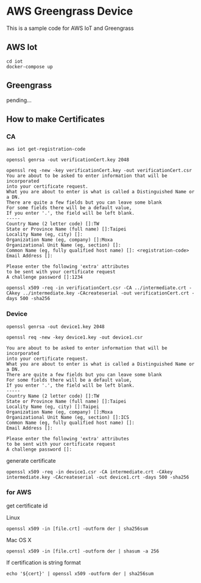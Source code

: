 # AWS Greengrass Device
This is a sample code for AWS IoT and Greengrass

## AWS Iot
```shell
cd iot
docker-compose up
```

## Greengrass
pending...

## How to make Certificates

### CA
```shell
aws iot get-registration-code
```

```shell
openssl genrsa -out verificationCert.key 2048
```

```
openssl req -new -key verificationCert.key -out verificationCert.csr
You are about to be asked to enter information that will be incorporated
into your certificate request.
What you are about to enter is what is called a Distinguished Name or a DN.
There are quite a few fields but you can leave some blank
For some fields there will be a default value,
If you enter '.', the field will be left blank.
-----
Country Name (2 letter code) []:TW
State or Province Name (full name) []:Taipei
Locality Name (eg, city) []:
Organization Name (eg, company) []:Moxa
Organizational Unit Name (eg, section) []:
Common Name (eg, fully qualified host name) []: <registration-code>    
Email Address []:

Please enter the following 'extra' attributes
to be sent with your certificate request
A challenge password []:1234
```

```shell
openssl x509 -req -in verificationCert.csr -CA ../intermediate.crt -CAkey ../intermediate.key -CAcreateserial -out verificationCert.crt -days 500 -sha256
```

### Device

```shell
openssl genrsa -out device1.key 2048
```
```shell
openssl req -new -key device1.key -out device1.csr
```

```
You are about to be asked to enter information that will be incorporated
into your certificate request.
What you are about to enter is what is called a Distinguished Name or a DN.
There are quite a few fields but you can leave some blank
For some fields there will be a default value,
If you enter '.', the field will be left blank.
-----
Country Name (2 letter code) []:TW
State or Province Name (full name) []:Taipei
Locality Name (eg, city) []:Taipei
Organization Name (eg, company) []:Moxa
Organizational Unit Name (eg, section) []:ICS
Common Name (eg, fully qualified host name) []:
Email Address []:

Please enter the following 'extra' attributes
to be sent with your certificate request
A challenge password []:
```

generate certificate
```shell
openssl x509 -req -in device1.csr -CA intermediate.crt -CAkey intermediate.key -CAcreateserial -out device1.crt -days 500 -sha256
```


### for AWS
get certificate id

Linux
```shell
openssl x509 -in [file.crt] -outform der | sha256sum
```

Mac OS X
```shell
openssl x509 -in [file.crt] -outform der | shasum -a 256
```

If certification is string format
```shell
echo '${cert}' | openssl x509 -outform der | sha256sum
```